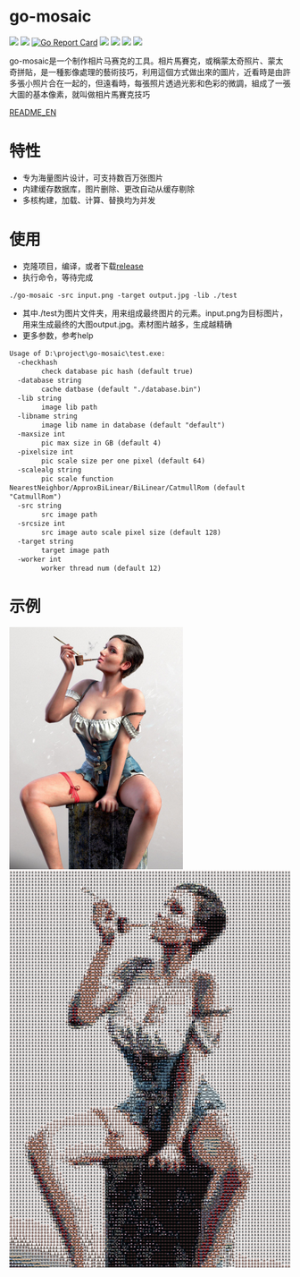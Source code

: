 # go-mosaic

[<img src="https://img.shields.io/github/license/esrrhs/go-mosaic">](https://github.com/esrrhs/go-mosaic)
[<img src="https://img.shields.io/github/languages/top/esrrhs/go-mosaic">](https://github.com/esrrhs/go-mosaic)
[![Go Report Card](https://goreportcard.com/badge/github.com/esrrhs/go-mosaic)](https://goreportcard.com/report/github.com/esrrhs/go-mosaic)
[<img src="https://img.shields.io/github/v/release/esrrhs/go-mosaic">](https://github.com/esrrhs/go-mosaic/releases)
[<img src="https://img.shields.io/github/downloads/esrrhs/go-mosaic/total">](https://github.com/esrrhs/go-mosaic/releases)
[<img src="https://img.shields.io/docker/pulls/esrrhs/go-mosaic">](https://hub.docker.com/repository/docker/esrrhs/go-mosaic)
[<img src="https://img.shields.io/github/workflow/status/esrrhs/go-mosaic/Go">](https://github.com/esrrhs/go-mosaic/actions)

go-mosaic是一个制作相片马赛克的工具。相片馬賽克，或稱蒙太奇照片、蒙太奇拼貼，是一種影像處理的藝術技巧，利用這個方式做出來的圖片，近看時是由許多張小照片合在一起的，但遠看時，每張照片透過光影和色彩的微調，組成了一張大圖的基本像素，就叫做相片馬賽克技巧

[README_EN](./README_EN.md)

# 特性
* 专为海量图片设计，可支持数百万张图片
* 内建缓存数据库，图片删除、更改自动从缓存剔除
* 多核构建，加载、计算、替换均为并发

# 使用
* 克隆项目，编译，或者下载[release](https://github.com/esrrhs/go-mosaic/releases)
* 执行命令，等待完成
```
./go-mosaic -src input.png -target output.jpg -lib ./test
```
* 其中./test为图片文件夹，用来组成最终图片的元素。input.png为目标图片，用来生成最终的大图output.jpg。素材图片越多，生成越精确
* 更多参数，参考help
```
Usage of D:\project\go-mosaic\test.exe:
  -checkhash
    	check database pic hash (default true)
  -database string
    	cache datbase (default "./database.bin")
  -lib string
    	image lib path
  -libname string
    	image lib name in database (default "default")
  -maxsize int
    	pic max size in GB (default 4)
  -pixelsize int
    	pic scale size per one pixel (default 64)
  -scalealg string
    	pic scale function NearestNeighbor/ApproxBiLinear/BiLinear/CatmullRom (default "CatmullRom")
  -src string
    	src image path
  -srcsize int
    	src image auto scale pixel size (default 128)
  -target string
    	target image path
  -worker int
    	worker thread num (default 12)
```

# 示例
![image](./images/input.png)
![image](./images/smalloutput.png)



